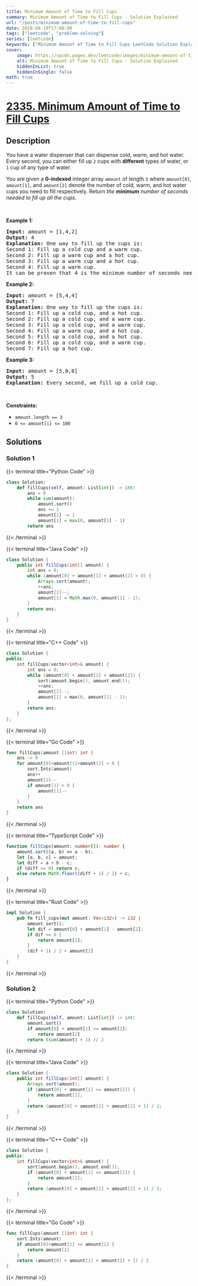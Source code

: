 ```yaml
---
title: Minimum Amount of Time to Fill Cups
summary: Minimum Amount of Time to Fill Cups - Solution Explained
url: "/posts/minimum-amount-of-time-to-fill-cups"
date: 2020-08-19T17:00:00
tags: ["leetcode", "problem-solving"]
series: [leetcode]
keywords: ["Minimum Amount of Time to Fill Cups LeetCode Solution Explained in all languages", "2335", "leetcode question 2335", "Minimum Amount of Time to Fill Cups", "LeetCode", "leetcode solution in Python3 C++ Java Go PHP Ruby Swift TypeScript Rust C# JavaScript C", "GeeksforGeeks", "InterviewBit", "Coding Ninjas", "HackerRank", "HackerEarth", "CodeChef", "TopCoder", "AlgoExpert", "freeCodeCamp", "Codeforces", "GitHub", "AtCoder", "Samir Paul"]
cover:
    image: https://spcdn.pages.dev/leetcode/images/minimum-amount-of-time-to-fill-cups.webp
    alt: Minimum Amount of Time to Fill Cups - Solution Explained
    hiddenInList: true
    hiddenInSingle: false
math: true
---
```



# [2335. Minimum Amount of Time to Fill Cups](https://leetcode.com/problems/minimum-amount-of-time-to-fill-cups)


## Description

<p>You have a water dispenser that can dispense cold, warm, and hot water. Every second, you can either fill up <code>2</code> cups with <strong>different</strong> types of water, or <code>1</code> cup of any type of water.</p>

<p>You are given a <strong>0-indexed</strong> integer array <code>amount</code> of length <code>3</code> where <code>amount[0]</code>, <code>amount[1]</code>, and <code>amount[2]</code> denote the number of cold, warm, and hot water cups you need to fill respectively. Return <em>the <strong>minimum</strong> number of seconds needed to fill up all the cups</em>.</p>

<p>&nbsp;</p>
<p><strong class="example">Example 1:</strong></p>

<pre>
<strong>Input:</strong> amount = [1,4,2]
<strong>Output:</strong> 4
<strong>Explanation:</strong> One way to fill up the cups is:
Second 1: Fill up a cold cup and a warm cup.
Second 2: Fill up a warm cup and a hot cup.
Second 3: Fill up a warm cup and a hot cup.
Second 4: Fill up a warm cup.
It can be proven that 4 is the minimum number of seconds needed.
</pre>

<p><strong class="example">Example 2:</strong></p>

<pre>
<strong>Input:</strong> amount = [5,4,4]
<strong>Output:</strong> 7
<strong>Explanation:</strong> One way to fill up the cups is:
Second 1: Fill up a cold cup, and a hot cup.
Second 2: Fill up a cold cup, and a warm cup.
Second 3: Fill up a cold cup, and a warm cup.
Second 4: Fill up a warm cup, and a hot cup.
Second 5: Fill up a cold cup, and a hot cup.
Second 6: Fill up a cold cup, and a warm cup.
Second 7: Fill up a hot cup.
</pre>

<p><strong class="example">Example 3:</strong></p>

<pre>
<strong>Input:</strong> amount = [5,0,0]
<strong>Output:</strong> 5
<strong>Explanation:</strong> Every second, we fill up a cold cup.
</pre>

<p>&nbsp;</p>
<p><strong>Constraints:</strong></p>

<ul>
	<li><code>amount.length == 3</code></li>
	<li><code>0 &lt;= amount[i] &lt;= 100</code></li>
</ul>

## Solutions

### Solution 1

<!-- tabs:start -->

{{< terminal title="Python Code" >}}
```python
class Solution:
    def fillCups(self, amount: List[int]) -> int:
        ans = 0
        while sum(amount):
            amount.sort()
            ans += 1
            amount[2] -= 1
            amount[1] = max(0, amount[1] - 1)
        return ans
```
{{< /terminal >}}

{{< terminal title="Java Code" >}}
```java
class Solution {
    public int fillCups(int[] amount) {
        int ans = 0;
        while (amount[0] + amount[1] + amount[2] > 0) {
            Arrays.sort(amount);
            ++ans;
            amount[2]--;
            amount[1] = Math.max(0, amount[1] - 1);
        }
        return ans;
    }
}
```
{{< /terminal >}}

{{< terminal title="C++ Code" >}}
```cpp
class Solution {
public:
    int fillCups(vector<int>& amount) {
        int ans = 0;
        while (amount[0] + amount[1] + amount[2]) {
            sort(amount.begin(), amount.end());
            ++ans;
            amount[2]--;
            amount[1] = max(0, amount[1] - 1);
        }
        return ans;
    }
};
```
{{< /terminal >}}

{{< terminal title="Go Code" >}}
```go
func fillCups(amount []int) int {
	ans := 0
	for amount[0]+amount[1]+amount[2] > 0 {
		sort.Ints(amount)
		ans++
		amount[2]--
		if amount[1] > 0 {
			amount[1]--
		}
	}
	return ans
}
```
{{< /terminal >}}

{{< terminal title="TypeScript Code" >}}
```ts
function fillCups(amount: number[]): number {
    amount.sort((a, b) => a - b);
    let [a, b, c] = amount;
    let diff = a + b - c;
    if (diff <= 0) return c;
    else return Math.floor((diff + 1) / 2) + c;
}
```
{{< /terminal >}}

{{< terminal title="Rust Code" >}}
```rust
impl Solution {
    pub fn fill_cups(mut amount: Vec<i32>) -> i32 {
        amount.sort();
        let dif = amount[0] + amount[1] - amount[2];
        if dif <= 0 {
            return amount[2];
        }
        (dif + 1) / 2 + amount[2]
    }
}
```
{{< /terminal >}}

<!-- tabs:end -->

### Solution 2

<!-- tabs:start -->

{{< terminal title="Python Code" >}}
```python
class Solution:
    def fillCups(self, amount: List[int]) -> int:
        amount.sort()
        if amount[0] + amount[1] <= amount[2]:
            return amount[2]
        return (sum(amount) + 1) // 2
```
{{< /terminal >}}

{{< terminal title="Java Code" >}}
```java
class Solution {
    public int fillCups(int[] amount) {
        Arrays.sort(amount);
        if (amount[0] + amount[1] <= amount[2]) {
            return amount[2];
        }
        return (amount[0] + amount[1] + amount[2] + 1) / 2;
    }
}
```
{{< /terminal >}}

{{< terminal title="C++ Code" >}}
```cpp
class Solution {
public:
    int fillCups(vector<int>& amount) {
        sort(amount.begin(), amount.end());
        if (amount[0] + amount[1] <= amount[2]) {
            return amount[2];
        }
        return (amount[0] + amount[1] + amount[2] + 1) / 2;
    }
};
```
{{< /terminal >}}

{{< terminal title="Go Code" >}}
```go
func fillCups(amount []int) int {
	sort.Ints(amount)
	if amount[0]+amount[1] <= amount[2] {
		return amount[2]
	}
	return (amount[0] + amount[1] + amount[2] + 1) / 2
}
```
{{< /terminal >}}

<!-- tabs:end -->

<!-- end -->
